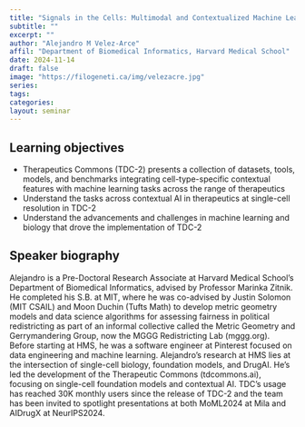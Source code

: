 ```yaml
---
title: "Signals in the Cells: Multimodal and Contextualized Machine Learning Foundations for Therapeutics"
subtitle: ""
excerpt: ""
author: "Alejandro M Velez-Arce"
affil: "Department of Biomedical Informatics, Harvard Medical School"
date: 2024-11-14
draft: false
image: "https://filogeneti.ca/img/velezacre.jpg"
series:
tags:
categories:
layout: seminar
---
```


## Learning objectives

* Therapeutics Commons (TDC-2) presents a collection of datasets, tools, models, and benchmarks integrating cell-type-specific contextual features with machine learning tasks across the range of therapeutics
* Understand the tasks across contextual AI in therapeutics at single-cell resolution in TDC-2
* Understand the advancements and challenges in machine learning and biology that drove the implementation of TDC-2

## Speaker biography

Alejandro is a Pre-Doctoral Research Associate at Harvard Medical School’s Department of Biomedical Informatics, advised by Professor Marinka Zitnik. He completed his S.B. at MIT, where he was co-advised by Justin Solomon (MIT CSAIL) and Moon Duchin (Tufts Math) to develop metric geometry models and data science algorithms for assessing fairness in political redistricting as part of an informal collective called the Metric Geometry and Gerrymandering Group, now the MGGG Redistricting Lab (mggg.org). Before starting at HMS, he was a software engineer at Pinterest focused on data engineering and machine learning. Alejandro’s research at HMS lies at the intersection of single-cell biology, foundation models, and DrugAI. He’s led the development of the Therapeutic Commons (tdcommons.ai), focusing on single-cell foundation models and contextual AI. TDC’s usage has reached 30K monthly users since the release of TDC-2 and the team has been invited to spotlight presentations at both MoML2024 at Mila and AIDrugX at NeurIPS2024.
